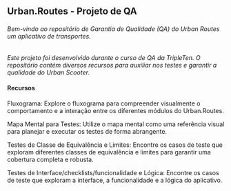 ## Urban.Routes - Projeto de QA

###### Bem-vindo ao repositório de Garantia de Qualidade (QA) do Urban Routes um aplicativo de transportes.

*Este projeto foi desenvolvido durante o curso de QA da TripleTen. O repositório contém diversos recursos para auxiliar nos testes e garantir a qualidade do Urban Scooter.*

#### Recursos
Fluxograma: Explore o fluxograma para compreender visualmente o comportamento e a interação entre os diferentes módulos do Urban.Routes.

Mapa Mental para Testes: Utilize o mapa mental como uma referência visual para planejar e executar os testes de forma abrangente.

Testes de Classe de Equivalência e Limites: Encontre os casos de teste que exploram diferentes classes de equivalência e limites para garantir uma cobertura completa e robusta.

Testes de Interface/checklists/funcionalidade e Lógica: Encontre os casos de teste que exploram a interface, a funcionalidade e a lógica do aplicativo.